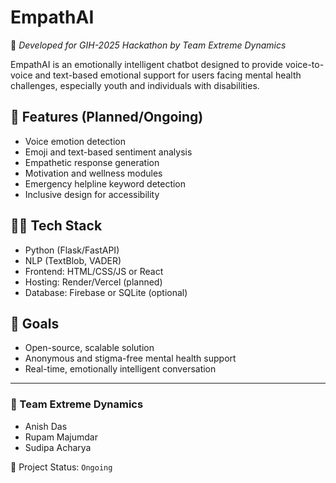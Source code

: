 # EmpathAI

🚀 *Developed for GIH-2025 Hackathon by Team Extreme Dynamics*

EmpathAI is an emotionally intelligent chatbot designed to provide voice-to-voice and text-based emotional support for users facing mental health challenges, especially youth and individuals with disabilities.

## 🌟 Features (Planned/Ongoing)
- Voice emotion detection
- Emoji and text-based sentiment analysis
- Empathetic response generation
- Motivation and wellness modules
- Emergency helpline keyword detection
- Inclusive design for accessibility

## 👨‍💻 Tech Stack
- Python (Flask/FastAPI)
- NLP (TextBlob, VADER)
- Frontend: HTML/CSS/JS or React
- Hosting: Render/Vercel (planned)
- Database: Firebase or SQLite (optional)

## 📌 Goals
- Open-source, scalable solution
- Anonymous and stigma-free mental health support
- Real-time, emotionally intelligent conversation

---

### 🤝 Team Extreme Dynamics
- Anish Das  
- Rupam Majumdar
- Sudipa Acharya
   

📅 Project Status: `Ongoing`
